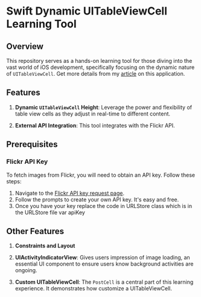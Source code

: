 # Swift Dynamic UITableViewCell Learning Tool

## Overview

This repository serves as a hands-on learning tool for those diving into the vast world of iOS development, specifically focusing on the dynamic nature of `UITableViewCell`. Get more details from my [article](https://iamnick.info/view_post/0017_post) on this application.

## Features

1. **Dynamic `UITableViewCell` Height**: Leverage the power and flexibility of table view cells as they adjust in real-time to different content.

2. **External API Integration**: This tool integrates with the Flickr API.

## Prerequisites

### Flickr API Key

To fetch images from Flickr, you will need to obtain an API key. Follow these steps:

1. Navigate to the [Flickr API key request page](https://www.flickr.com/services/apps/create/apply/).
2. Follow the prompts to create your own API key. It's easy and free.
3. Once you have your key replace the code in URLStore class which is in the URLStore file var apiKey

## Other Features

1. **Constraints and Layout**

2. **UIActivityIndicatorView**: Gives users impression of image loading, an essential UI component to ensure users know background activities are ongoing.

3. **Custom UITableViewCell**: The `PostCell` is a central part of this learning experience. It demonstrates how customize a UITableViewCell.


